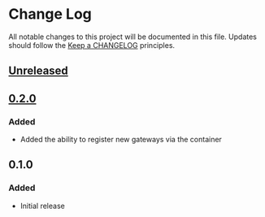 # Change Log
All notable changes to this project will be documented in this file.
Updates should follow the [Keep a CHANGELOG](http://keepachangelog.com/) principles.

## [Unreleased]

## [0.2.0]
### Added

 - Added the ability to register new gateways via the container

## 0.1.0
### Added

 - Initial release

[Unreleased]: https://github.com/colinodell/omnipay-bundle/compare/0.2.0...HEAD
[0.2.0]: https://github.com/colinodell/omnipay-bundle/compare/0.1.0...0.2.0
